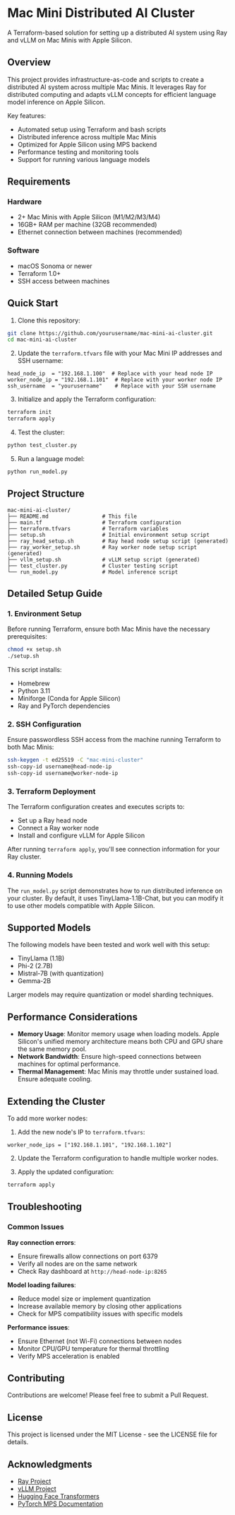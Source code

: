 # Mac Mini Distributed AI Cluster

A Terraform-based solution for setting up a distributed AI system using Ray and vLLM on Mac Minis with Apple Silicon.

## Overview

This project provides infrastructure-as-code and scripts to create a distributed AI system across multiple Mac Minis. It leverages Ray for distributed computing and adapts vLLM concepts for efficient language model inference on Apple Silicon.

Key features:
- Automated setup using Terraform and bash scripts
- Distributed inference across multiple Mac Minis
- Optimized for Apple Silicon using MPS backend
- Performance testing and monitoring tools
- Support for running various language models

## Requirements

### Hardware
- 2+ Mac Minis with Apple Silicon (M1/M2/M3/M4)
- 16GB+ RAM per machine (32GB recommended)
- Ethernet connection between machines (recommended)

### Software
- macOS Sonoma or newer
- Terraform 1.0+
- SSH access between machines

## Quick Start

1. Clone this repository:
```bash
git clone https://github.com/yourusername/mac-mini-ai-cluster.git
cd mac-mini-ai-cluster
```

2. Update the `terraform.tfvars` file with your Mac Mini IP addresses and SSH username:
```hcl
head_node_ip  = "192.168.1.100"  # Replace with your head node IP
worker_node_ip = "192.168.1.101"  # Replace with your worker node IP
ssh_username  = "yourusername"    # Replace with your SSH username
```

3. Initialize and apply the Terraform configuration:
```bash
terraform init
terraform apply
```

4. Test the cluster:
```bash
python test_cluster.py
```

5. Run a language model:
```bash
python run_model.py
```

## Project Structure

```
mac-mini-ai-cluster/
├── README.md                 # This file
├── main.tf                   # Terraform configuration
├── terraform.tfvars          # Terraform variables
├── setup.sh                  # Initial environment setup script
├── ray_head_setup.sh         # Ray head node setup script (generated)
├── ray_worker_setup.sh       # Ray worker node setup script (generated)
├── vllm_setup.sh             # vLLM setup script (generated)
├── test_cluster.py           # Cluster testing script
└── run_model.py              # Model inference script
```

## Detailed Setup Guide

### 1. Environment Setup

Before running Terraform, ensure both Mac Minis have the necessary prerequisites:

```bash
chmod +x setup.sh
./setup.sh
```

This script installs:
- Homebrew
- Python 3.11
- Miniforge (Conda for Apple Silicon)
- Ray and PyTorch dependencies

### 2. SSH Configuration

Ensure passwordless SSH access from the machine running Terraform to both Mac Minis:

```bash
ssh-keygen -t ed25519 -C "mac-mini-cluster"
ssh-copy-id username@head-node-ip
ssh-copy-id username@worker-node-ip
```

### 3. Terraform Deployment

The Terraform configuration creates and executes scripts to:
- Set up a Ray head node
- Connect a Ray worker node
- Install and configure vLLM for Apple Silicon

After running `terraform apply`, you'll see connection information for your Ray cluster.

### 4. Running Models

The `run_model.py` script demonstrates how to run distributed inference on your cluster. By default, it uses TinyLlama-1.1B-Chat, but you can modify it to use other models compatible with Apple Silicon.

## Supported Models

The following models have been tested and work well with this setup:

- TinyLlama (1.1B)
- Phi-2 (2.7B)
- Mistral-7B (with quantization)
- Gemma-2B

Larger models may require quantization or model sharding techniques.

## Performance Considerations

- **Memory Usage**: Monitor memory usage when loading models. Apple Silicon's unified memory architecture means both CPU and GPU share the same memory pool.
- **Network Bandwidth**: Ensure high-speed connections between machines for optimal performance.
- **Thermal Management**: Mac Minis may throttle under sustained load. Ensure adequate cooling.

## Extending the Cluster

To add more worker nodes:

1. Add the new node's IP to `terraform.tfvars`:
```hcl
worker_node_ips = ["192.168.1.101", "192.168.1.102"]
```

2. Update the Terraform configuration to handle multiple worker nodes.

3. Apply the updated configuration:
```bash
terraform apply
```

## Troubleshooting

### Common Issues

**Ray connection errors**:
- Ensure firewalls allow connections on port 6379
- Verify all nodes are on the same network
- Check Ray dashboard at `http://head-node-ip:8265`

**Model loading failures**:
- Reduce model size or implement quantization
- Increase available memory by closing other applications
- Check for MPS compatibility issues with specific models

**Performance issues**:
- Ensure Ethernet (not Wi-Fi) connections between nodes
- Monitor CPU/GPU temperature for thermal throttling
- Verify MPS acceleration is enabled

## Contributing

Contributions are welcome! Please feel free to submit a Pull Request.

## License

This project is licensed under the MIT License - see the LICENSE file for details.

## Acknowledgments

- [Ray Project](https://ray.io/)
- [vLLM Project](https://github.com/vllm-project/vllm)
- [Hugging Face Transformers](https://huggingface.co/docs/transformers/index)
- [PyTorch MPS Documentation](https://pytorch.org/docs/stable/notes/mps.html)

